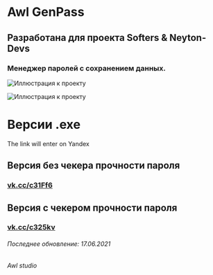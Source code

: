 # Awl GenPass
## Разработана для проекта Softers & Neyton-Devs 
### Менеджер паролей с сохранением данных.
![Иллюстрация к проекту](https://habrastorage.org/webt/5v/4f/-6/5v4f-66time2-pwekgwjgroft88.png)

![Иллюстрация к проекту](https://habrastorage.org/webt/4j/nv/py/4jnvpyswemhoqp7j1tdtbk2qmz0.png)

# Версии .exe 
The link will enter on Yandex
## Версия без чекера прочности пароля
 ### [vk.cc/c31Ff6](https://vk.cc/c31Ff6)
## Версия с чекером прочности пароля
 ### [vk.cc/c325kv](https://vk.cc/c325kv)

###### Последнее обновление: 17.06.2021
###### Awl studio
